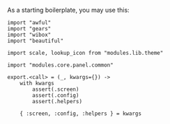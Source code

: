 As a starting boilerplate, you may use this:

```yuescript
import "awful"
import "gears"
import "wibox"
import "beautiful"

import scale, lookup_icon from "modules.lib.theme"

import "modules.core.panel.common"

export.<call> = (_, kwargs={}) ->
	with kwargs
		assert(.screen)
		assert(.config)
		assert(.helpers)

	{ :screen, :config, :helpers } = kwargs

```
